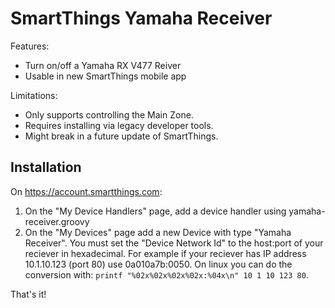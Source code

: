 # SmartThings Yamaha Receiver

Features:

* Turn on/off a Yamaha RX V477 Reiver
* Usable in new SmartThings mobile app

Limitations:

* Only supports controlling the Main Zone.
* Requires installing via legacy developer tools.
* Might break in a future update of SmartThings.

## Installation

On https://account.smartthings.com:

1. On the "My Device Handlers" page, add a device handler using yamaha-receiver.groovy
2. On the "My Devices" page add a new Device with type "Yamaha Receiver". You must set the "Device Network Id" to the host:port of your reciever in hexadecimal. For example if your reciever has IP address 10.1.10.123 (port 80) use 0a010a7b:0050.  On linux you can do the conversion with: `printf "%02x%02x%02x%02x:%04x\n" 10 1 10 123 80`.

That's it!
